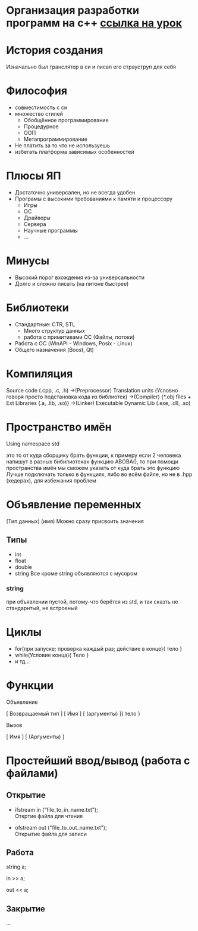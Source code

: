 # Организация разработки программ на c++ [ссылка на урок](https://www.youtube.com/watch?v=uC0jJGfDxtM&list=PLlb7e2G7aSpTFea2FYxp7mFfbZW-xavhL&index=2) 

# История создания  
Изначально был транслятор в си и писал его страуструп для себя


# Философия
* совместимость с си
* множество стилей
  * Обобщённое программирование
  * Процедурное
  * ООП
  * Метапрограммирование
* Не платить за то что не используешь 
* избегать платформа зависимых особенностей

# Плюсы ЯП

* Достаточно универсален, но не всегда удобен
* Програмы с высокими требованиями к памяти и процессору
   * Игры
   * ОС
   * Драйверы
   * Сервера
   * Научные программы
   * ...

# Минусы

* Высокий порог вхождения из-за универсальности
* Долго и сложно писать (на питоне быстрее)


# Библиотеки

* Стандартные: CTR, STL
  * Много структур данных
  * работа с примитивами ОС (Файлы, потоки)
* Работа с ОС (WinAPI - Windows, Posix - Linux)
* Общего назначения (Boost, Qt)

# Компиляция

Source code (.cpp, .c, .h) ->(Preprocessor) Translation units (Условно говоря просто подстановка кода из библиотек) ->(Compiler) {*.obj files + Ext Libraries (.a, .lib, .so)} ->(Linker) Executable Dynamic Lib (.exe, .dll, .so)  
  
# Пространство имён

Using namespace std

это то от куда сборщику брать функции, к примеру если 2 человека напишут в разных бибилиотеках функцию ABOBA(), то при помощи пространства имён мы сможем указать от куда брать это функцию  
Лучше подключать только в функциях, либо во всём файле, но не в .hpp (хедерах), для избежания проблем

# Объявление переменных 
(Тип данных) (имя)
Можно сразу присвоить значения

## Типы
* int
* float
* double
* string
Все кроме string объявляются с мусором
### string
при объявлении пустой, потому-что берётся из std, и так сказть не стандарнтый, не встроеный

# Циклы

* for(при запуске; проверка каждый раз; действие в конце){ тело }
* while(Условие конца){ Тело }
* и тд...

# Функции

Объявление

\[ Возвращаемый тип ] \[ Имя ] \[ (аргументы) ]{ тело }

Вызов

\[ Имя ] \[ (Аргументы) ]

# Простейший ввод/вывод (работа с файлами)

## Открытие

* ifstream in ("file_to_in_name.txt");  
Откртие файла для чтения


* ofstream out ("file_to_out_name.txt");  
Открытие файла для записи

## Работа

string a;

in >> a;

out << a;

## Закрытие

...